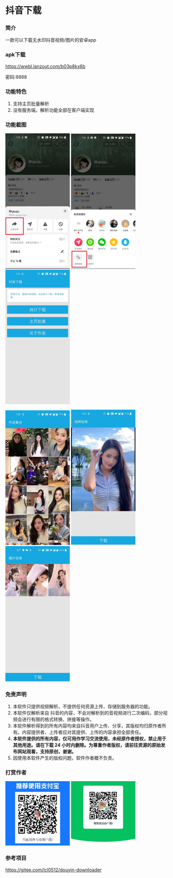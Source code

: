# 抖音下载

### 简介

一款可以下载无水印抖音视频/图片的安卓app

### apk下载

https://wwbl.lanzout.com/b03p8kx6b

密码:8888

### 功能特色
1. 支持主页批量解析
2. 没有服务端，解析功能全部在客户端实现

### 功能截图
<p float="left">
     <img src="./screenshots/1.jpeg" width="200"/>
     <img src="./screenshots/2.jpeg" width="200"/>
     <img src="./screenshots/3.jpeg" width="200"/>
</p>
<p float="left">
     <img src="./screenshots/4.jpeg" width="200"/>
     <img src="./screenshots/5.jpeg" width="200"/>
     <img src="./screenshots/6.jpeg" width="200"/>
</p>

### 免责声明
1. 本软件只提供视频解析，不提供任何资源上传、存储到服务器的功能。
2. 本软件仅解析来自 抖音的内容，不会对解析到的音视频进行二次编码，部分视频会进行有限的格式转换、拼接等操作。
3. 本软件解析得到的所有内容均来自抖音用户上传、分享，其版权均归原作者所有。内容提供者、上传者应对其提供、上传的内容承担全部责任。
4. **本软件提供的所有内容，仅可用作学习交流使用，未经原作者授权，禁止用于其他用途。请在下载 24 小时内删除。为尊重作者版权，请前往资源的原始发布网站观看，支持原创，谢谢。**
5. 因使用本软件产生的版权问题，软件作者概不负责。

### 打赏作者

<p float="left">
     <img src="./screenshots/reward_alipay.jpeg" width="200"/>
     <img src="./screenshots/reward_wx.jpeg" width="200"/>
</p>


### 参考项目
<https://gitee.com/lcl0512/douyin-downloader>


